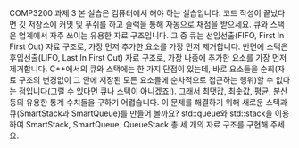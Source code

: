 COMP3200 과제 3
본 실습은 컴퓨터에서 해야 하는 실습입니다. 코드 작성이 끝났다면 깃 저장소에 커밋 및 푸쉬를 하고 슬랙을 통해 자동으로 채점을 받으세요.
큐와 스택은 업계에서 자주 쓰이는 유용한 자료 구조입니다. 그 중 큐는 선입선출(FIFO, First In First Out) 자료 구조로, 가장 먼저 추가한 요소를 가장 먼저 제거합니다. 반면에 스택은 후입선출(LIFO, Last In First Out) 자료 구조로, 가장 나중에 추가한 요소를 가장 먼저 제거합니다.
C++에서의 큐와 스택에는 한 가지 단점이 있는데, 바로 요소들을 순회(자료 구조의 변경없이 그 안에 저장된 모든 요소들에 순차적으로 접근하는 행위)할 수 없다는 점입니다(그럴 수 있다면 큐나 스택이 아니겠죠!). 그래서 최댓값, 최솟값, 평균, 분산 등의 유용한 통계 수치들을 구하기 어렵습니다. 이 문제를 해결하기 위해 새로운 스택과 큐(SmartStack과 SmartQueue)를 만들어 볼까요?
std::queue와 std::stack을 이용하여 SmartStack, SmartQueue, QueueStack 총 세 개의 자료 구조를 구현해 주세요.

